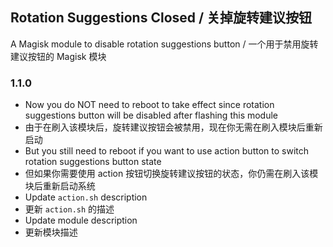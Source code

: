 ## Rotation Suggestions Closed / 关掉旋转建议按钮
A Magisk module to disable rotation suggestions button / 一个用于禁用旋转建议按钮的 Magisk 模块

### 1.1.0

- Now you do NOT need to reboot to take effect since rotation suggestions button will be disabled after flashing this module
- 由于在刷入该模块后，旋转建议按钮会被禁用，现在你无需在刷入模块后重新启动
- But you still need to reboot if you want to use action button to switch rotation suggestions button state
- 但如果你需要使用 action 按钮切换旋转建议按钮的状态，你仍需在刷入该模块后重新启动系统
- Update `action.sh` description
- 更新 `action.sh` 的描述
- Update module description
- 更新模块描述
